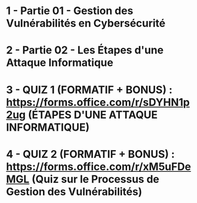 # 1 - Partie 01 - Gestion des Vulnérabilités en Cybersécurité

# 2 - Partie 02 - Les Étapes d'une Attaque Informatique

# 3 - QUIZ 1 (FORMATIF + BONUS) : https://forms.office.com/r/sDYHN1p2ug (ÉTAPES D'UNE ATTAQUE INFORMATIQUE)

# 4 - QUIZ 2 (FORMATIF + BONUS) : https://forms.office.com/r/xM5uFDeMGL (Quiz sur le Processus de Gestion des Vulnérabilités)

